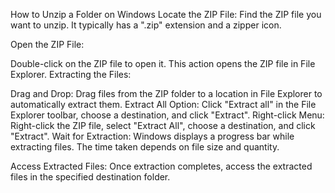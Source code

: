 How to Unzip a Folder on Windows
Locate the ZIP File: Find the ZIP file you want to unzip. It typically has a ".zip" extension and a zipper icon.

Open the ZIP File:

Double-click on the ZIP file to open it. This action opens the ZIP file in File Explorer.
Extracting the Files:

Drag and Drop: Drag files from the ZIP folder to a location in File Explorer to automatically extract them.
Extract All Option: Click "Extract all" in the File Explorer toolbar, choose a destination, and click "Extract".
Right-click Menu: Right-click the ZIP file, select "Extract All", choose a destination, and click "Extract".
Wait for Extraction: Windows displays a progress bar while extracting files. The time taken depends on file size and quantity.

Access Extracted Files: Once extraction completes, access the extracted files in the specified destination folder.
